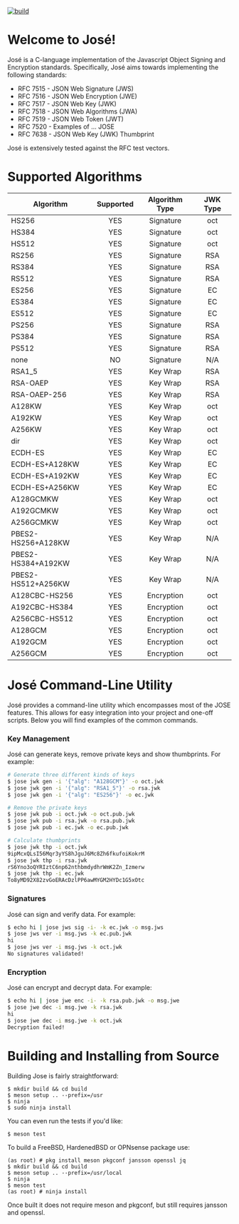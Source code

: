 [![build](https://github.com/latchset/jose/workflows/build/badge.svg)](https://github.com/latchset/jose/actions)

# Welcome to José!

José is a C-language implementation of the Javascript Object Signing and
Encryption standards. Specifically, José aims towards implementing the
following standards:

  * RFC 7515 - JSON Web Signature (JWS)
  * RFC 7516 - JSON Web Encryption (JWE)
  * RFC 7517 - JSON Web Key (JWK)
  * RFC 7518 - JSON Web Algorithms (JWA)
  * RFC 7519 - JSON Web Token (JWT)
  * RFC 7520 - Examples of ... JOSE
  * RFC 7638 - JSON Web Key (JWK) Thumbprint

José is extensively tested against the RFC test vectors.

# Supported Algorithms

| Algorithm          | Supported | Algorithm Type | JWK Type |
|--------------------|:---------:|:--------------:|:--------:|
| HS256              |    YES    |   Signature    |    oct   |
| HS384              |    YES    |   Signature    |    oct   |
| HS512              |    YES    |   Signature    |    oct   |
| RS256              |    YES    |   Signature    |    RSA   |
| RS384              |    YES    |   Signature    |    RSA   |
| RS512              |    YES    |   Signature    |    RSA   |
| ES256              |    YES    |   Signature    |     EC   |
| ES384              |    YES    |   Signature    |     EC   |
| ES512              |    YES    |   Signature    |     EC   |
| PS256              |    YES    |   Signature    |    RSA   |
| PS384              |    YES    |   Signature    |    RSA   |
| PS512              |    YES    |   Signature    |    RSA   |
| none               |     NO    |   Signature    |    N/A   |
| RSA1_5             |    YES    |   Key Wrap     |    RSA   |
| RSA-OAEP           |    YES    |   Key Wrap     |    RSA   |
| RSA-OAEP-256       |    YES    |   Key Wrap     |    RSA   |
| A128KW             |    YES    |   Key Wrap     |    oct   |
| A192KW             |    YES    |   Key Wrap     |    oct   |
| A256KW             |    YES    |   Key Wrap     |    oct   |
| dir                |    YES    |   Key Wrap     |    oct   |
| ECDH-ES            |    YES    |   Key Wrap     |     EC   |
| ECDH-ES+A128KW     |    YES    |   Key Wrap     |     EC   |
| ECDH-ES+A192KW     |    YES    |   Key Wrap     |     EC   |
| ECDH-ES+A256KW     |    YES    |   Key Wrap     |     EC   |
| A128GCMKW          |    YES    |   Key Wrap     |    oct   |
| A192GCMKW          |    YES    |   Key Wrap     |    oct   |
| A256GCMKW          |    YES    |   Key Wrap     |    oct   |
| PBES2-HS256+A128KW |    YES    |   Key Wrap     |    N/A   |
| PBES2-HS384+A192KW |    YES    |   Key Wrap     |    N/A   |
| PBES2-HS512+A256KW |    YES    |   Key Wrap     |    N/A   |
| A128CBC-HS256      |    YES    |   Encryption   |    oct   |
| A192CBC-HS384      |    YES    |   Encryption   |    oct   |
| A256CBC-HS512      |    YES    |   Encryption   |    oct   |
| A128GCM            |    YES    |   Encryption   |    oct   |
| A192GCM            |    YES    |   Encryption   |    oct   |
| A256GCM            |    YES    |   Encryption   |    oct   |

# José Command-Line Utility
José provides a command-line utility which encompasses most of the JOSE
features. This allows for easy integration into your project and one-off
scripts. Below you will find examples of the common commands.

### Key Management

José can generate keys, remove private keys and show thumbprints. For example:

```sh
# Generate three different kinds of keys
$ jose jwk gen -i '{"alg": "A128GCM"}' -o oct.jwk
$ jose jwk gen -i '{"alg": "RSA1_5"}' -o rsa.jwk
$ jose jwk gen -i '{"alg": "ES256"}' -o ec.jwk

# Remove the private keys
$ jose jwk pub -i oct.jwk -o oct.pub.jwk
$ jose jwk pub -i rsa.jwk -o rsa.pub.jwk
$ jose jwk pub -i ec.jwk -o ec.pub.jwk

# Calculate thumbprints
$ jose jwk thp -i oct.jwk
9ipMcxQLsI56Mqr3yYS8hJguJ6Mc8Zh6fkufoiKokrM
$ jose jwk thp -i rsa.jwk
rS6Yno3oQYRIztC6np62nthbmdydhrWmK2Zn_Izmerw
$ jose jwk thp -i ec.jwk
To8yMD92X82zvGoERAcDzlPP6awMYGM2HYDc1G5xOtc
```

### Signatures
José can sign and verify data. For example:

```sh
$ echo hi | jose jws sig -i- -k ec.jwk -o msg.jws
$ jose jws ver -i msg.jws -k ec.pub.jwk
hi
$ jose jws ver -i msg.jws -k oct.jwk
No signatures validated!
```

### Encryption
José can encrypt and decrypt data. For example:

```sh
$ echo hi | jose jwe enc -i- -k rsa.pub.jwk -o msg.jwe
$ jose jwe dec -i msg.jwe -k rsa.jwk
hi
$ jose jwe dec -i msg.jwe -k oct.jwk
Decryption failed!
```

# Building and Installing from Source
Building Jose is fairly straightforward:

    $ mkdir build && cd build
    $ meson setup .. --prefix=/usr
    $ ninja
    $ sudo ninja install

You can even run the tests if you'd like:

    $ meson test

To build a FreeBSD, HardenedBSD or OPNsense package
use:

    (as root) # pkg install meson pkgconf jansson openssl jq
    $ mkdir build && cd build
    $ meson setup .. --prefix=/usr/local
    $ ninja
    $ meson test
    (as root) # ninja install

Once built it does not require meson and pkgconf,
but still requires jansson and openssl.
